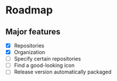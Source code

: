 # Roadmap

## Major features

- [x] Repositories
- [x] Organization
- [ ] Specify certain repositories
- [ ] Find a good-looking icon
- [ ] Release version automatically packaged
